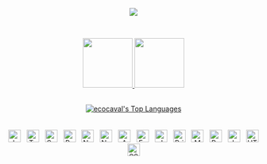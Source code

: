 
<p align = "center"  ><img src="https://miro.medium.com/max/960/1*nviGMyw1WuYk4rB0RsdZEg.gif"/></p> 

<br/>

<p align = "center" > 
<a href="https://www.linkedin.com/in/%C3%A9rico-cavalcanti/"><img style="width:100px" src = "https://img.shields.io/badge/-ecocaval-blue?style=flat-square&logo=Linkedin&logoColor=white&link=https://www.linkedin.com/in/ecocaval/)" /> </a>
<a href="https://gitlab.com/ecocaval"><img style="width:100px" src = "https://img.shields.io/badge/-ecocaval-gray?style=flat-square&logo=gitlab&logoColor=white&link=https://gitlab.com/ecocaval)" /></a>

<br/>

<br/>

<div align="center">
    <a href="#"><img alt="ecocaval's Top Languages" src="https://github-readme-stats.vercel.app/api/top-langs/?username=ecocaval&langs_count=10&layout=compact&theme=tokyonight&bg_color=211D47"/></a>
    <br/>
  </div>
  
<br/>   
<br/>   

<div align="center">
<img src="https://img.shields.io/badge/JavaScript-130F40?logo=javascript&logoColor=F7DF1E" alt="JavaScript logo" title="JavaScript" height="25" />
&nbsp;
<img src="https://img.shields.io/badge/TypeScript-130F40?logo=typescript&logoColor=3178C6" alt="TypeScript logo" title="TypeScript" height="25" />
&nbsp;
<img src="https://img.shields.io/badge/Spring-130F40?logo=spring&logoColor=3178C6" alt="Spring logo" title="Spring" height="25" />
&nbsp;
<img src="https://img.shields.io/badge/React-130F40?logo=react&logoColor=61DAFB" alt="React logo" title="React" height="25" />
&nbsp;
<img src="https://img.shields.io/badge/Next.JS-130F40?logo=next.js&logoColor=61DAFB" alt="NextJs logo" title="NextJS" height="25" />
&nbsp;
<img src="https://img.shields.io/badge/Node.js-130F40?logo=node.js&logoColor=339933" alt="Node.js logo" title="Node.js" height="25" /> 
&nbsp;
<img src="https://img.shields.io/badge/AWS-130F40?logo=amazon-aws&logoColor=339933" alt="AWS logo" title="AWS" height="25" /> 
&nbsp;
<img src="https://img.shields.io/badge/Express-130F40?&logo=express&logoColor=000000" alt="Express logo" title="Express" height="25" />
&nbsp;
<img src="https://img.shields.io/badge/JWT-130F40?&logo=JSON%20web%20tokens&logoColor=000000" alt="JWT logo" title="JWT" height="25" />
&nbsp;
<img src="https://img.shields.io/badge/Prisma-130F40?&logo=Prisma&logoColor=3982CE" alt="Prisma logo" title="Prisma" height="25" />
&nbsp;
<img src="https://img.shields.io/badge/MongoDB-130F40?logo=mongodb&logoColor=47A248" alt="MongoDB logo" title="MongoDB" height="25" />
&nbsp;
<img src="https://img.shields.io/badge/PostgreSQL-130F40?logo=postgresql&logoColor=316192" alt="Postgres logo" title="postgres" height="25" />
&nbsp;
<img src="https://img.shields.io/badge/Jest-130F40?logo=jest&logoColor=5849be" alt="Jest logo" title="Jest" height="25" />
&nbsp;
<img src="https://img.shields.io/badge/HTML5-130F40?logo=html5&logoColor=E34F26" alt="HTML5 logo" title="HTML5" height="25" />
&nbsp;
<img src="https://img.shields.io/badge/CSS3-130F40?logo=css3&logoColor=1572B6" alt="CSS3 logo" title="CSS3" height="25" />
&nbsp;
